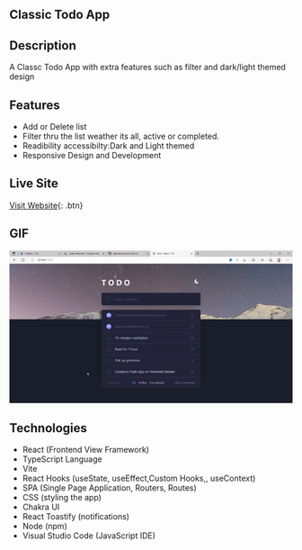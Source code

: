 ## Classic Todo App

## Description
A Classc Todo App with extra features such as filter and dark/light themed design

## Features
- Add or Delete list 
- Filter thru the list weather its all, active or completed.
- Readibility accessibilty:Dark and Light themed
- Responsive Design and Development

## Live Site 
[Visit Website](https://react-todo-ts-tgi7.vercel.app/){: .btn}
<style>
.btn {
  background-color: #4CAF50; /* Green */
  border: none;
  color: white;
  padding: 15px 32px;
  text-align: center;
  text-decoration: none;
  display: inline-block;
  font-size: 16px;
  margin: 4px 2px;
}
</style>


## GIF
![](https://github.com/tpemba100/react-todo-ts/blob/master/react-ts-todo.gif)

## Technologies
- React (Frontend View Framework)
- TypeScript Language
- Vite 
- React Hooks (useState, useEffect,Custom Hooks,, useContext)
- SPA (Single Page Application, Routers, Routes)
- CSS (styling the app)
- Chakra UI
- React Toastify (notifications)
- Node (npm)
- Visual Studio Code (JavaScript IDE)

                         

